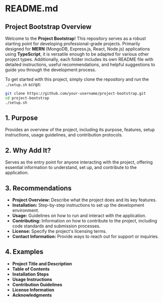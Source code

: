 # README.md

## Project Bootstrap Overview

Welcome to the **Project Bootstrap**! This repository serves as a robust starting point for developing professional-grade projects. Primarily designed for **MERN** (MongoDB, Express.js, React, Node.js) applications using **TypeScript**, it is versatile enough to be adapted for various other project types. Additionally, each folder includes its own README file with detailed instructions, useful recommendations, and helpful suggestions to guide you through the development process.

To get started with this project, simply clone the repository and run the `./setup.sh` script:

```bash
git clone https://github.com/your-username/project-bootstrap.git
cd project-bootstrap
./setup.sh
```

## 1. Purpose

Provides an overview of the project, including its purpose, features, setup instructions, usage guidelines, and contribution protocols.

## 2. Why Add It?

Serves as the entry point for anyone interacting with the project, offering essential information to understand, set up, and contribute to the application.

## 3. Recommendations

- **Project Overview:** Describe what the project does and its key features.
- **Installation:** Step-by-step instructions to set up the development environment.
- **Usage:** Guidelines on how to run and interact with the application.
- **Contributing:** Information on how to contribute to the project, including code standards and submission processes.
- **License:** Specify the project's licensing terms.
- **Contact Information:** Provide ways to reach out for support or inquiries.

## 4. Examples

- **Project Title and Description**
- **Table of Contents**
- **Installation Steps**
- **Usage Instructions**
- **Contribution Guidelines**
- **License Information**
- **Acknowledgments**
